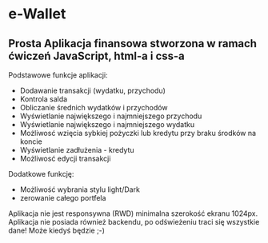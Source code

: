 # e-Wallet

## Prosta Aplikacja finansowa stworzona w ramach ćwiczeń JavaScript, html-a i css-a

Podstawowe funkcje aplikacji:
- Dodawanie transakcji (wydatku, przychodu)
- Kontrola salda
- Obliczanie średnich wydatków i przychodów
- Wyświetlanie największego i najmniejszego przychodu
- Wyświetlanie największego i najmniejszego wydatku
- Możliwosć wzięcia sybkiej pożyczki lub kredytu przy braku środków na koncie
- Wyświetlanie zadłużenia - kredytu
- Możliwosć edycji transakcji

Dodatkowe funkcję:
- Możliwość wybrania stylu light/Dark
- zerowanie całego portfela 

Aplikacja nie jest responsywna (RWD) minimalna szerokość ekranu 1024px. Aplikacja nie posiada również backendu, po odświeżeniu traci się wszystkie dane! Może kiedyś będzie ;-)
